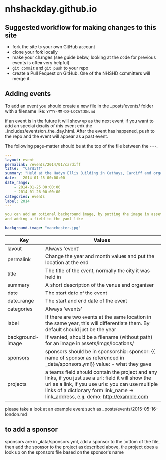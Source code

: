 # nhshackday.github.io

## Suggested workflow for making changes to this site
* fork the site to your own GitHub account
* clone your fork locally
* make your changes (see guide below, looking at the code for previous events is often very helpful)
* `git commit` and `git push` to your repo
* create a Pull Request on GitHub. One of the NHSHD committers will merge it.

## Adding events
To add an event you should create a new file in the _posts/events/ folder with a filename like: ```YYYY-MM-DD-LOCATION.md```

if an event is in the future it will show up as the next event, if you want to add an special details of this event edit the _includes/events/on_the_day.html. After the event has happened, push to the repo and the event
will appear as a past event.

The following page-matter should be at the top of the file between the  ```---```.

```YAML
---
layout: event
permalink: /events/2014/01/cardiff
title:  "Cardiff"
summary: "Held at the Hadyn Ellis Building in Cathays, Cardiff and organised by Dr Anne-Marie Cunningham."
date:   2014-01-25 00:00:00
date_range:
    - 2014-01-25 00:00:00
    - 2014-01-26 00:00:00
categories: events
label: 2014
---

you can add an optional background image, by putting the image in assets/imgs/locations/
and adding a field to the yaml like

background-image: "manchester.jpg"

```

| Key  | Values |
| ------------- | ------------- |
| layout  | Always 'event'  |
| permalink  | Change the year and month values and put the location at the end  |
| title  | The title of the event, normally the city it was held in  |
| summary  | A short description of the venue and organiser  |
| date  | The start date of the event  |
| date_range  | The start and end date of the event  |
| categories  | Always 'events'  |
| label  | If there are two events at the same location in the same year, this will differentiate them. By default should just be the year |
| background-image  | If wanted, should be a filename (without path) for an image in  assets/imgs/locations/ |
| sponsors  | sponsors should be in sponsorship: sponsor: {{ name of sponsor as referenced in _data/sponsors.yml}} value: - what they gave |
| projects | a teams field should contain the project and any links, if you just use a url: field it will show the url as a link, if you use urls: you can use multiple links of a dictionary form link_name -> link_address, e.g. demo: http://example.com |

please take a look at an example event such as _posts/events/2015-05-16-london.md

## to add a sponsor
sponsors are in _data/sponsors.yml, add a sponsor to the bottom of the file, then add the sponsor to the project
as described above, the project does a look up on the sponsors file based on the sponsor's name.
